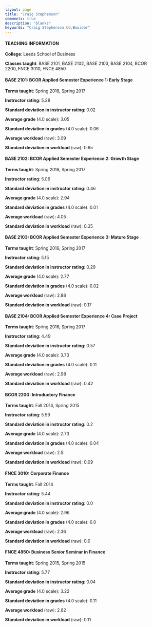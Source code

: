 ```yaml
---
layout: page
title: "Craig Stephenson" 
comments: true
description: "blanks"
keywords: "Craig Stephenson,CU,Boulder"
---
```

<head>
<script src="https://ajax.googleapis.com/ajax/libs/jquery/2.1.3/jquery.min.js"></script>
<script src="https://dl.dropboxusercontent.com/s/pc42nxpaw1ea4o9/highcharts.js?dl=0"></script>
<!-- <script src="../assets/js/highcharts.js"></script> -->
<style type="text/css">@font-face {
	font-family: "Bebas Neue";
	src: url(https://www.filehosting.org/file/details/544349/BebasNeue Regular.otf) format("opentype");
	}
	h1.Bebas { 
		font-family: "Bebas Neue", Verdana, Tahoma;
	}
</style>
</head>
	   
#### TEACHING INFORMATION

**College**: Leeds School of Business

**Classes taught**: BASE 2101, BASE 2102, BASE 2103, BASE 2104, BCOR 2200, FNCE 3010, FNCE 4850

#### BASE 2101: BCOR Applied Semester Experience 1: Early Stage

**Terms taught**: Spring 2016, Spring 2017

**Instructor rating**: 5.28

**Standard deviation in instructor rating**: 0.02

**Average grade** (4.0 scale): 3.05

**Standard deviation in grades** (4.0 scale): 0.06

**Average workload** (raw): 3.09

**Standard deviation in workload** (raw): 0.65

#### BASE 2102: BCOR Applied Semester Experience 2: Growth Stage

**Terms taught**: Spring 2016, Spring 2017

**Instructor rating**: 5.06

**Standard deviation in instructor rating**: 0.46

**Average grade** (4.0 scale): 2.94

**Standard deviation in grades** (4.0 scale): 0.01

**Average workload** (raw): 4.05

**Standard deviation in workload** (raw): 0.35

#### BASE 2103: BCOR Applied Semester Experience 3: Mature Stage

**Terms taught**: Spring 2016, Spring 2017

**Instructor rating**: 5.15

**Standard deviation in instructor rating**: 0.29

**Average grade** (4.0 scale): 2.77

**Standard deviation in grades** (4.0 scale): 0.02

**Average workload** (raw): 2.88

**Standard deviation in workload** (raw): 0.17

#### BASE 2104: BCOR Applied Semester Experience 4: Case Project

**Terms taught**: Spring 2016, Spring 2017

**Instructor rating**: 4.49

**Standard deviation in instructor rating**: 0.57

**Average grade** (4.0 scale): 3.73

**Standard deviation in grades** (4.0 scale): 0.11

**Average workload** (raw): 2.98

**Standard deviation in workload** (raw): 0.42

#### BCOR 2200: Introductory Finance

**Terms taught**: Fall 2014, Spring 2015

**Instructor rating**: 5.59

**Standard deviation in instructor rating**: 0.2

**Average grade** (4.0 scale): 2.73

**Standard deviation in grades** (4.0 scale): 0.04

**Average workload** (raw): 2.5

**Standard deviation in workload** (raw): 0.09

#### FNCE 3010: Corporate Finance

**Terms taught**: Fall 2014

**Instructor rating**: 5.44

**Standard deviation in instructor rating**: 0.0

**Average grade** (4.0 scale): 2.96

**Standard deviation in grades** (4.0 scale): 0.0

**Average workload** (raw): 2.36

**Standard deviation in workload** (raw): 0.0

#### FNCE 4850: Business Senior Seminar in Finance

**Terms taught**: Spring 2015, Spring 2015

**Instructor rating**: 5.77

**Standard deviation in instructor rating**: 0.04

**Average grade** (4.0 scale): 3.22

**Standard deviation in grades** (4.0 scale): 0.11

**Average workload** (raw): 2.62

**Standard deviation in workload** (raw): 0.11


